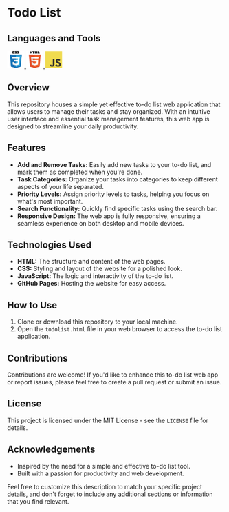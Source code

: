 # Todo List

## Languages and Tools
<p align="left">
  <a href="https://www.w3schools.com/css/" target="_blank" rel="noreferrer">
    <img src="https://raw.githubusercontent.com/devicons/devicon/master/icons/css3/css3-original-wordmark.svg" alt="css3" width="40" height="40"/>
  </a>
  <a href="https://www.w3.org/html/" target="_blank" rel="noreferrer">
    <img src="https://raw.githubusercontent.com/devicons/devicon/master/icons/html5/html5-original-wordmark.svg" alt="html5" width="40" height="40"/>
  </a>
  <a href="https://developer.mozilla.org/en-US/docs/Web/JavaScript" target="_blank" rel="noreferrer">
    <img src="https://raw.githubusercontent.com/devicons/devicon/master/icons/javascript/javascript-original.svg" alt="javascript" width="40" height="40"/>
  </a>
</p>

## Overview
This repository houses a simple yet effective to-do list web application that allows users to manage their tasks and stay organized. With an intuitive user interface and essential task management features, this web app is designed to streamline your daily productivity.

## Features
- **Add and Remove Tasks:** Easily add new tasks to your to-do list, and mark them as completed when you're done.
- **Task Categories:** Organize your tasks into categories to keep different aspects of your life separated.
- **Priority Levels:** Assign priority levels to tasks, helping you focus on what's most important.
- **Search Functionality:** Quickly find specific tasks using the search bar.
- **Responsive Design:** The web app is fully responsive, ensuring a seamless experience on both desktop and mobile devices.

## Technologies Used
- **HTML:** The structure and content of the web pages.
- **CSS:** Styling and layout of the website for a polished look.
- **JavaScript:** The logic and interactivity of the to-do list.
- **GitHub Pages:** Hosting the website for easy access.

## How to Use
1. Clone or download this repository to your local machine.
2. Open the `todolist.html` file in your web browser to access the to-do list application.

## Contributions
Contributions are welcome! If you'd like to enhance this to-do list web app or report issues, please feel free to create a pull request or submit an issue.

## License
This project is licensed under the MIT License - see the `LICENSE` file for details.

## Acknowledgements
- Inspired by the need for a simple and effective to-do list tool.
- Built with a passion for productivity and web development.

Feel free to customize this description to match your specific project details, and don't forget to include any additional sections or information that you find relevant.
